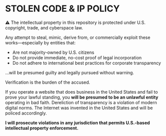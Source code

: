 # STOLEN CODE & IP POLICY

⚠️ The intellectual property in this repository is protected under U.S. copyright, trade, and cyberspace law.

Any attempt to steal, mimic, derive from, or commercially exploit these works—especially by entities that:
- Are not majority-owned by U.S. citizens
- Do not provide immediate, no-cost proof of legal incorporation
- Do not adhere to international best practices for corporate transparency

…will be presumed guilty and legally pursued without warning.

Verification is the burden of the accused.

If you operate a website that does business in the United States and fail to prove your lawful standing, you **will be presumed to be an unlawful entity** operating in bad faith. Dereliction of transparency is a violation of modern digital norms. The Internet was invented in the United States and will be policed accordingly.

**I will prosecute violations in any jurisdiction that permits U.S.-based intellectual property enforcement.**
